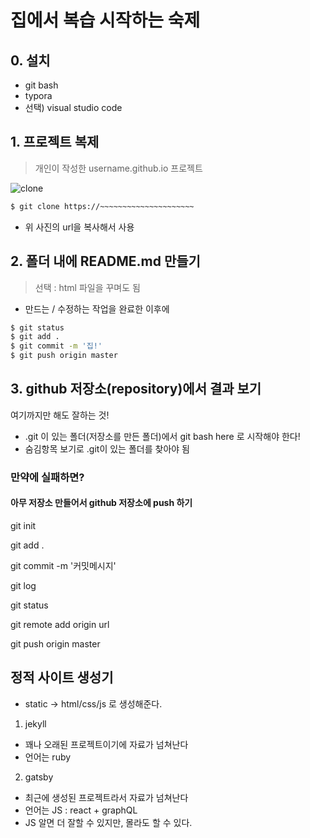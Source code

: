 # 집에서 복습 시작하는 숙제

## 0. 설치

* git bash
* typora
* 선택) visual studio code

## 1. 프로젝트 복제

> 개인이 작성한 username.github.io 프로젝트

![clone](C:\Users\i\Desktop\clone.JPG)

```bash
$ git clone https://~~~~~~~~~~~~~~~~~~~~~
```

* 위 사진의 url을 복사해서 사용

## 2. 폴더 내에 README.md 만들기

> 선택 : html 파일을 꾸며도 됨

* 만드는 / 수정하는 작업을 완료한 이후에

```bash
$ git status
$ git add .
$ git commit -m '집!'
$ git push origin master
```

## 3. github 저장소(repository)에서 결과 보기

여기까지만 해도 잘하는 것!

* .git 이 있는 폴더(저장소를 만든 폴더)에서 git bash here 로 시작해야 한다!
* 숨김항목 보기로 .git이 있는 폴더를 찾아야 됨

### 만약에 실패하면?

#### 아무 저장소 만들어서 github 저장소에 push 하기

git init

git add .

git commit -m '커밋메시지'

git log

git status

git remote add origin url

git push origin master



## 정적 사이트 생성기

* static -> html/css/js 로 생성해준다.

1. jekyll

* 꽤나 오래된 프로젝트이기에 자료가 넘쳐난다
* 언어는 ruby

2. gatsby

* 최근에 생성된 프로젝트라서 자료가 넘쳐난다
* 언어는 JS : react + graphQL
* JS 알면 더 잘할 수 있지만, 몰라도 할 수 있다.